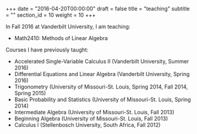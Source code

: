 +++
date = "2016-04-20T00:00:00"
draft = false
title = "teaching"
subtitle = ""
section_id = 10
weight = 10
+++

In Fall 2016 at Vanderbilt University, I am teaching:

- Math2410: Methods of Linear Algebra

Courses I have previously taught:

- Accelerated Single-Variable Calculus II (Vanderbilt University, Summer 2016)
- Differential Equations and Linear Algebra (Vanderbilt University, Spring 2016)
- Trigonometry (University of Missouri-St. Louis, Spring 2014, Fall 2014, Spring 2015)
- Basic Probability and Statistics (University of Missouri-St. Louis, Spring 2014)
- Intermediate Algebra (University of Missouri-St. Louis, Fall 2013)
- Beginning Algebra (University of Missouri-St. Louis, Fall 2013)
- Calculus I (Stellenbosch University, South Africa, Fall 2012)
